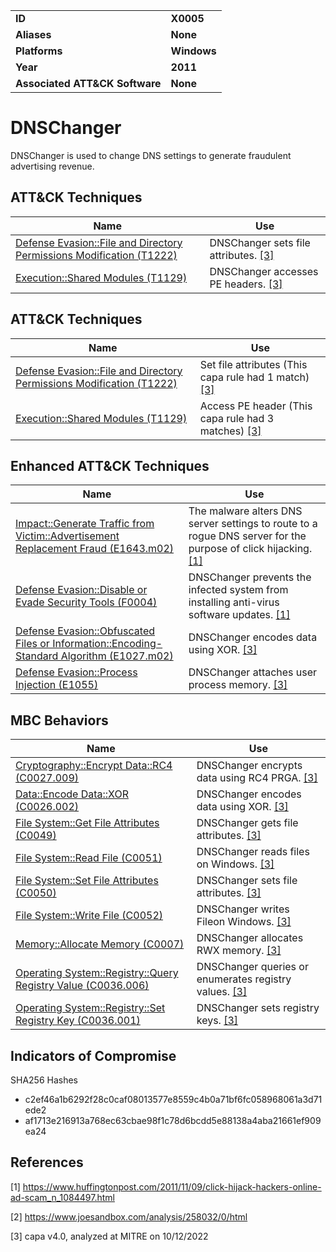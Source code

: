 <table>
<tr>
<td><b>ID</b></td>
<td><b>X0005</b></td>
</tr>
<tr>
<td><b>Aliases</b></td>
<td><b>None</b></td>
</tr>
<tr>
<td><b>Platforms</b></td>
<td><b>Windows</b></td>
</tr>
<tr>
<td><b>Year</b></td>
<td><b>2011</b></td>
</tr>
<tr>
<td><b>Associated ATT&CK Software</b></td>
<td><b>None</b></td>
</tr>
</table>


# DNSChanger

DNSChanger is used to change DNS settings to generate fraudulent advertising revenue.

## ATT&CK Techniques

|Name|Use|
|---|---|
|[Defense Evasion::File and Directory Permissions Modification (T1222)](https://attack.mitre.org/techniques/T1222)|DNSChanger sets file attributes. [[3]](#3)|
|[Execution::Shared Modules (T1129)](https://attack.mitre.org/techniques/T1129)|DNSChanger accesses PE headers. [[3]](#3)|

## ATT&CK Techniques

|Name|Use|
|---|---|
|[Defense Evasion::File and Directory Permissions Modification (T1222)](https://attack.mitre.org/techniques/T1222)|Set file attributes (This capa rule had 1 match) [[3]](#3) |
|[Execution::Shared Modules (T1129)](https://attack.mitre.org/techniques/T1129)|Access PE header (This capa rule had 3 matches) [[3]](#3) |

## Enhanced ATT&CK Techniques

|Name|Use|
|---|---|
|[Impact::Generate Traffic from Victim::Advertisement Replacement Fraud (E1643.m02)](../impact/generate-traffic-from-victim.md)|The malware alters DNS server settings to route to a rogue DNS server for the purpose of click hijacking. [[1]](#1)|
|[Defense Evasion::Disable or Evade Security Tools (F0004)](../defense-evasion/disable-or-evade-security-tools.md)|DNSChanger prevents the infected system from installing anti-virus software updates. [[1]](#1)|
|[Defense Evasion::Obfuscated Files or Information::Encoding-Standard Algorithm (E1027.m02)](../defense-evasion/obfuscated-files-or-information.md)|DNSChanger encodes data using XOR. [[3]](#3)|
|[Defense Evasion::Process Injection (E1055)](../defense-evasion/process-injection.md)|DNSChanger attaches user process memory. [[3]](#3)|

## MBC Behaviors

|Name|Use|
|---|---|
|[Cryptography::Encrypt Data::RC4 (C0027.009)](../micro-behaviors/cryptography/encrypt-data.md)|DNSChanger encrypts data using RC4 PRGA. [[3]](#3)|
|[Data::Encode Data::XOR (C0026.002)](../micro-behaviors/data/encode-data.md)|DNSChanger encodes data using XOR. [[3]](#3)|
|[File System::Get File Attributes (C0049)](../micro-behaviors/file-system/get-file-attributes.md)|DNSChanger gets file attributes. [[3]](#3)|
|[File System::Read File (C0051)](../micro-behaviors/file-system/read-file.md)|DNSChanger reads files on Windows. [[3]](#3)|
|[File System::Set File Attributes (C0050)](../micro-behaviors/file-system/set-file-attributes.md)|DNSChanger sets file attributes. [[3]](#3)|
|[File System::Write File (C0052)](../micro-behaviors/file-system/writes-file.md)|DNSChanger writes Fileon Windows. [[3]](#3)|
|[Memory::Allocate Memory (C0007)](../micro-behaviors/memory/allocate-memory.md)|DNSChanger allocates RWX memory. [[3]](#3)|
|[Operating System::Registry::Query Registry Value (C0036.006)](../micro-behaviors/operating-system/registry.md)|DNSChanger queries or enumerates registry values. [[3]](#3)|
|[Operating System::Registry::Set Registry Key (C0036.001)](../micro-behaviors/operating-system/registry.md)|DNSChanger sets registry keys. [[3]](#3)|


## Indicators of Compromise

SHA256 Hashes
- c2ef46a1b6292f28c0caf08013577e8559c4b0a71bf6fc058968061a3d71ede2
- af1713e216913a768ec63cbae98f1c78d6bcdd5e88138a4aba21661ef909ea24

## References

<a name="1">[1]</a> https://www.huffingtonpost.com/2011/11/09/click-hijack-hackers-online-ad-scam_n_1084497.html

<a name="2">[2]</a> https://www.joesandbox.com/analysis/258032/0/html

<a name="3">[3]</a> capa v4.0, analyzed at MITRE on 10/12/2022
